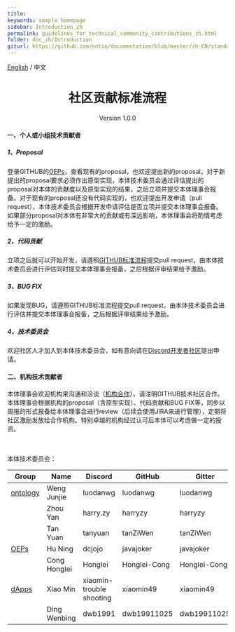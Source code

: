 ```yaml
---
title:
keywords: sample homepage
sidebar: Introduction_zh
permalink: guidelines_for_technical_community_contributions_zh.html
folder: doc_zh/Introduction
giturl: https://github.com/ontio/documentation/blob/master/zh-CN/standard_process_for_contributor.md
---
```


[English](./guidelines_for_technical_community_contributions_en.html) / 中文

<h1 align="center">社区贡献标准流程</h1>

<p align="center" class="version">Version 1.0.0 </p> 

#### 一、个人或小组技术贡献者

##### 1、Proposal

登录GITHUB的[OEPs](https://github.com/ontio/OEPs)，查看现有的proposal，也欢迎提出新的proposal，对于新提出的proposal要求必须作出原型实现，本体技术委员会通过评估提出的proposal对本体的贡献度以及原型实现的结果，之后立项并提交本体理事会报备。对于现有的proposal还没有代码实现的，也欢迎提出开发申请（pull request），本体技术委员会根据开发申请评估是否立项并提交本体理事会报备。如果部分proposal对本体有非常大的贡献或有深远影响，本体理事会将酌情考虑给予一定的激励。

##### 2、代码贡献

立项之后就可以开始开发，请遵照[GITHUB标准流程](https://help.github.com/)提交pull request，由本体技术委员会进行评估同时提交本体理事会报备，之后根据评审结果给予激励。

##### 3、BUG FIX

如果发现BUG，请遵照GITHUB标准流程提交pull request，由本体技术委员会进行评估并提交本体理事会报备，之后根据评审结果给予激励。

##### 4、技术委员会

欢迎社区人才加入到本体技术委员会，如有意向请在[Discord开发者社区](https://discord.gg/4TQujHj)提出申请。

#### 二、机构技术贡献者

本体理事会欢迎机构来沟通和洽谈（[机构合作](https://info.ont.io/cooperation/en)），请注明GITHUB技术社区合作。本体理事会根据机构的proposal（含原型实现）、代码贡献和BUG FIX等，同步以周报的形式报备给本体理事会进行review（后续会使用JIRA来进行管理），定期将社区激励发放给合作机构。特别卓越的机构经过认可后本体可以考虑做一定的投资。

<br><br>
本体技术委员会：

| **Group**                                     | **Name**     | **Discord**              | **GitHub**   | **Gitter**   |
| --------------------------------------------- | ------------ | ------------------------ | ------------ | ------------ |
| [ontology](https://github.com/ontio/ontology) | Weng Junjie  | luodanwg                 | luodanwg     | luodanwg     |
|                                               | Zhou Yan     | harry.zy                 | harryzy      | harryzy      |
|                                               | Tan Yuan     | tanyuan                  | tanZiWen     | tanZiWen     |
| [OEPs](https://github.com/ontio/OEPs)         | Hu Ning      | dcjojo                   | javajoker    | javajoker    |
|                                               | Cong Honglei | Honglei                  | Honglei-Cong | Honglei-Cong |
| [dApps](https://github.com/ontio/ONTO)        | Xiao Min     | xiaomin-trouble shooting | xiaomin49    | xiaomin49    |
|                                               | Ding Wenbing | dwb1991                  | dwb19911025  | dwb19911025  |
